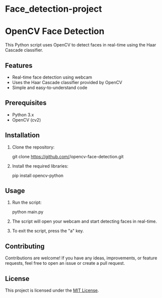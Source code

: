 # Face_detection-project
# OpenCV Face Detection

This Python script uses OpenCV to detect faces in real-time using the Haar Cascade classifier.

## Features

- Real-time face detection using webcam
- Uses the Haar Cascade classifier provided by OpenCV
- Simple and easy-to-understand code

## Prerequisites

- Python 3.x
- OpenCV (cv2)

## Installation

1. Clone the repository:

    
    git clone https://github.com/<your-username>/opencv-face-detection.git
  

2. Install the required libraries:


    pip install opencv-python
    

## Usage

1. Run the script:

    python main.py
    

2. The script will open your webcam and start detecting faces in real-time.

3. To exit the script, press the "a" key.

## Contributing

Contributions are welcome! If you have any ideas, improvements, or feature requests, feel free to open an issue or create a pull request.

## License

This project is licensed under the [MIT License](LICENSE).
